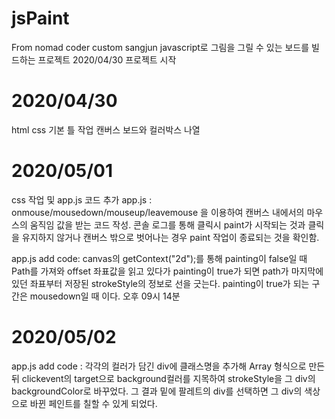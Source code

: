 # jsPaint
From nomad coder custom sangjun
javascript로 그림을 그릴 수 있는 보드를 빌드하는 프로젝트
2020/04/30 프로젝트 시작

# 2020/04/30
html css 기본 틀 작업 캔버스 보드와 컬러박스 나열

# 2020/05/01
css 작업 및 app.js 코드 추가
app.js : onmouse/mousedown/mouseup/leavemouse 을
이용하여 캔버스 내에서의 마우스의 움직임 값을
받는 코드 작성. 콘솔 로그를 통해 클릭시 paint가 시작되는 것과 클릭을 유지하지 않거나 캔버스 밖으로 벗어나는 경우 paint 작업이 종료되는 것을 확인함.

app.js add code: canvas의 getContext("2d");를 통해
painting이 false일 때 Path를 가져와 offset 좌표값을 읽고 있다가 painting이 true가 되면 path가 마지막에 있던 좌표부터 저장된 strokeStyle의 정보로 선을 긋는다. painting이 true가 되는 구간은 mousedown일 때 이다. 오후 09시 14분

# 2020/05/02

app.js add code : 각각의 컬러가 담긴 div에 클래스명을 추가해 Array 형식으로 만든 뒤 clickevent의 target으로 background컬러를 지목하여 strokeStyle을 그 div의 backgroundColor로 바꾸었다. 그 결과 밑에 팔레트의 div를 선택하면 그 div의 색상으로 바뀐 페인트를 칠할 수 있게 되었다.